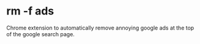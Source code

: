 # rm -f ads

Chrome extension to automatically remove annoying google ads at the top of the google search page.
